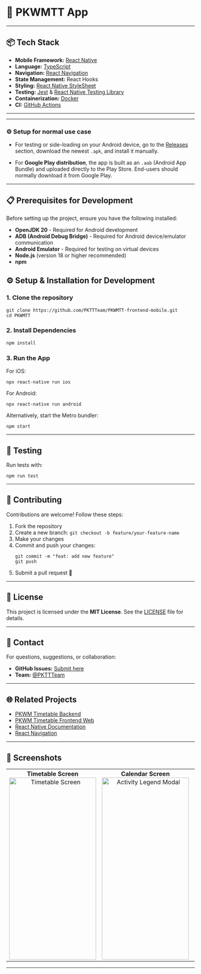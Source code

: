 # 🚀 PKWMTT App

---

## 📦 Tech Stack

- **Mobile Framework:** [React Native](https://reactnative.dev/)
- **Language:** [TypeScript](https://www.typescriptlang.org/)
- **Navigation:** [React Navigation](https://reactnavigation.org/)
- **State Management:** React Hooks
- **Styling:** [React Native StyleSheet](https://reactnative.dev/docs/stylesheet)
- **Testing:** [Jest](https://jestjs.io/) & [React Native Testing Library](https://callstack.github.io/react-native-testing-library/)
- **Containerization:** [Docker](https://www.docker.com/) 
- **CI:** [GitHub Actions](https://github.com/features/actions)

---

---

### ⚙️ Setup for normal use case

- For testing or side-loading on your Android device, go to the [Releases](https://github.com/PKTTTeam/PKWMTT-frontend-mobile/releases) section, download the newest ```.apk```, and install it manually.

- For **Google Play distribution**, the app is built as an ```.aab``` (Android App Bundle) and uploaded directly to the Play Store. End-users should normally download it from Google Play.

---

## 📋 Prerequisites for Development
Before setting up the project, ensure you have the following installed:

- **OpenJDK 20** - Required for Android development
- **ADB (Android Debug Bridge)** - Required for Android device/emulator communication
- **Android Emulator** - Required for testing on virtual devices
- **Node.js** (version 18 or higher recommended)
- **npm**

## ⚙️ Setup & Installation for Development

### 1. Clone the repository

```shell
git clone https://github.com/PKTTTeam/PKWMTT-frontend-mobile.git
cd PKWMTT
```

### 2. Install Dependencies

```shell
npm install
```


### 3. Run the App

For iOS:

```shell
npx react-native run ios
```

For Android:

```shell
npx react-native run android
```

Alternatively, start the Metro bundler:

```shell
npm start
```

---

## 🧪 Testing

Run tests with:

```shell
npm run test
```

---

## 🤝 Contributing

Contributions are welcome! Follow these steps:

1. Fork the repository
2. Create a new branch: `git checkout -b feature/your-feature-name`
3. Make your changes
4. Commit and push your changes:
    ```shell
    git commit -m "feat: add new feature"
    git push
    ```
5. Submit a pull request 🚀

---

## 📄 License

This project is licensed under the **MIT License**. See the [LICENSE](./LICENSE) file for details.

---

## 💬 Contact

For questions, suggestions, or collaboration:

- **GitHub Issues:** [Submit here](https://github.com/PKTTTeam/PKWMTT-frontend-mobile/issues)
- **Team:** [@PKTTTeam](https://github.com/PKTTTeam)

---

## 🌐 Related Projects

- [PKWM Timetable Backend](https://github.com/PKTTTeam/PKWMTT-backend)
- [PKWM Timetable Frontend Web](https://github.com/PKTTTeam/PKWMTT-frontend-web)
- [React Native Documentation](https://reactnative.dev/docs/getting-started)
- [React Navigation](https://reactnavigation.org/)


---

## 📸 Screenshots

<table>
<tr>
<td align="center">
  <strong>Timetable Screen</strong><br>
  <img width="232" height="485" alt="Timetable Screen" src="https://github.com/user-attachments/assets/06ca269c-d267-4e51-9e16-c1819dc8b3c3" />
</td>
<td align="center">
  <strong>Calendar Screen</strong><br>
  <img width="232" height="485" alt="Activity Legend Modal" src="https://github.com/user-attachments/assets/0ceacf1d-9734-466f-8ff9-28da2fc220da" />
</td>
<td align="center">
  <strong>Activity Legend Modal</strong><br>
  <img width="232" height="485" alt="Activity Legend Modal" src="https://github.com/user-attachments/assets/45b1a65e-b1ff-4684-aea5-33ed8b20e308" />
</td>
<td align="center">
  <strong>Connection Alert Modal</strong><br>
  <img width="232" height="485" alt="Activity Legend Modal" src="https://github.com/user-attachments/assets/441f77fb-576a-493b-aed4-02a0393377a7" />
</td>
</tr>
</table>



---
